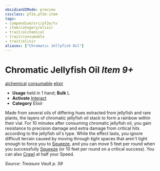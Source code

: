 ```yaml
---
obsidianUIMode: preview
cssclass: pf2e,pf2e-item
tags:
- compendium/src/pf2e/tv
- item/category/elixir
- trait/alchemical
- trait/consumable
- trait/elixir
aliases: ["Chromatic Jellyfish Oil"]
---
```

# Chromatic Jellyfish Oil *Item 9+*  
[alchemical](rules/traits/alchemical.md)  [consumable](rules/traits/consumable.md)  [elixir](rules/traits/elixir.md)  

- **Usage** held in 1 hand; **Bulk** L
- **Activate** [Interact](rules/actions/interact.md)
- **Category** Elixir

Made from several oils of differing hues extracted from jellyfish and rare plants, the layers of chromatic jellyfish oil stack to form a rainbow within their vial. For 10 minutes after consuming chromatic jellyfish oil, you gain resistance to precision damage and extra damage from critical hits according to the jellyfish oil's type. While the effect lasts, you ignore difficult terrain caused by moving through tight spaces that aren't tight enough to force you to [Squeeze](rules/actions/squeeze.md), and you can move 5 feet per round when you successfully [Squeeze](rules/actions/squeeze.md) (or 10 feet per round on a critical success). You can also [Crawl](rules/actions/crawl.md) at half your Speed.

*Source: Treasure Vault p. 59*